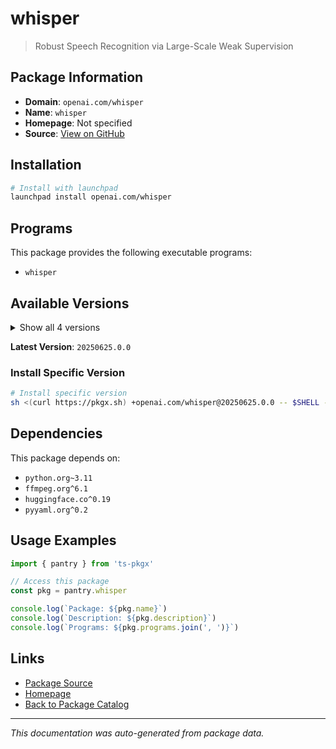 # whisper

> Robust Speech Recognition via Large-Scale Weak Supervision

## Package Information

- **Domain**: `openai.com/whisper`
- **Name**: `whisper`
- **Homepage**: Not specified
- **Source**: [View on GitHub](https://github.com/pkgxdev/pantry/tree/main/projects/openai.com/whisper/package.yml)

## Installation

```bash
# Install with launchpad
launchpad install openai.com/whisper
```

## Programs

This package provides the following executable programs:

- `whisper`

## Available Versions

<details>
<summary>Show all 4 versions</summary>

- `20250625.0.0`, `20240930.0.0`, `20240927.0.0`, `20231117.0.0`

</details>

**Latest Version**: `20250625.0.0`

### Install Specific Version

```bash
# Install specific version
sh <(curl https://pkgx.sh) +openai.com/whisper@20250625.0.0 -- $SHELL -i
```

## Dependencies

This package depends on:

- `python.org~3.11`
- `ffmpeg.org^6.1`
- `huggingface.co^0.19`
- `pyyaml.org^0.2`

## Usage Examples

```typescript
import { pantry } from 'ts-pkgx'

// Access this package
const pkg = pantry.whisper

console.log(`Package: ${pkg.name}`)
console.log(`Description: ${pkg.description}`)
console.log(`Programs: ${pkg.programs.join(', ')}`)
```

## Links

- [Package Source](https://github.com/pkgxdev/pantry/tree/main/projects/openai.com/whisper/package.yml)
- [Homepage](#)
- [Back to Package Catalog](../../../package-catalog.md)

---

*This documentation was auto-generated from package data.*
